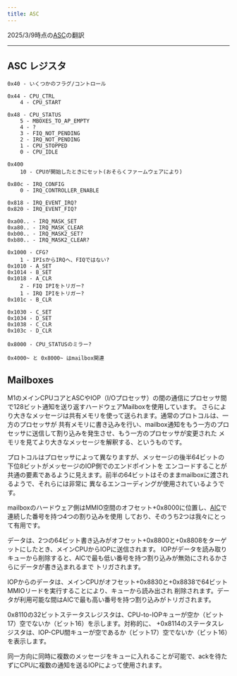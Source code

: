 ```yaml
---
title: ASC
---
```


2025/3/9時点の[ASC](https://github.com/AsahiLinux/docs/blob/main/docs/hw/soc/asc.md)の翻訳

---
## ASC レジスタ
```
0x40 - いくつかのフラグ/コントロール

0x44 - CPU_CTRL
    4 - CPU_START

0x48 - CPU_STATUS
    5 - MBOXES_TO_AP_EMPTY
    4 - ?
    3 - FIQ_NOT_PENDING
    2 - IRQ_NOT_PENDING
    1 - CPU_STOPPED
    0 - CPU_IDLE
    
0x400
    10 - CPUが開始したときにセット(おそらくファームウェアにより)
    
0x80c - IRQ_CONFIG
    0 - IRQ_CONTROLLER_ENABLE

0x818 - IRQ_EVENT_IRQ?
0x820 - IRQ_EVENT_FIQ?

0xa00.. - IRQ_MASK_SET
0xa80.. - IRQ_MASK_CLEAR
0xb00.. - IRQ_MASK2_SET?
0xb80.. - IRQ_MASK2_CLEAR?

0x1000 - CFG?
    1 - IPIsからIRQへ、FIQではない?
0x1010 - A_SET
0x1014 - B_SET
0x1018 - A_CLR
    2 - FIQ IPIをトリガー?
    1 - IRQ IPIをトリガー?
0x101c - B_CLR

0x1030 - C_SET
0x1034 - D_SET
0x1038 - C_CLR
0x103c - D_CLR

0x8000 - CPU_STATUSのミラー?

0x4000~ と 0x8000~ はmailbox関連
```

## Mailboxes

M1のメインCPUコアとASCやIOP（I/Oプロセッサ）の間の通信にプロセッサ間で128ビット通知を送り返すハードウェアMailboxを使用しています。
さらにより大きなメッセージは共有メモリを使って送られます。通常のプロトコルは、一方のプロセッサが
共有メモリに書き込みを行い、mailbox通知をもう一方のプロセッサに送信して割り込みを発生させ、もう一方のプロセッサが変更された
メモリを見てより大きなメッセージを解釈する、というものです。

プロトコルはプロセッサによって異なりますが、メッセージの後半64ビットの下位8ビットがメッセージのIOP側でのエンドポイントを
エンコードすることが共通の要素であるように見えます。前半の64ビットはそのままmailboxに渡されるようで、それらには非常に
異なるエンコーディングが使用されているようです。

mailboxのハードウェア側はMMIO空間のオフセット+0x8000に位置し、[AIC](aic.md)で連続した番号を持つ4つの割り込みを使用
しており、そのうち2つは我々にとって有用です。

データは、2つの64ビット書き込みがオフセット+0x8800と+0x8808をターゲットにしたとき、メインCPUからIOPに送信されます。
IOPがデータを読み取りキューから削除すると、AICで最も低い番号を持つ割り込みが無効にされるかさらにデータが書き込まれるまで
トリガされます。

IOPからのデータは、メインCPUがオフセット+0x8830と+0x8838で64ビットMMIOリードを実行することにより、キューから読み出され
削除されます。データが利用可能な間はAICで最も高い番号を持つ割り込みがトリガされます。

0x8110の32ビットステータスレジスタは、CPU-to-IOPキューが空か（ビット17）空でないか（ビット16）を示します。対称的に、
+0x8114のステータスレジスタは、IOP-CPU間キューが空であるか（ビット17）空でないか（ビット16）を表示します。

同一方向に同時に複数のメッセージをキューに入れることが可能で、ackを待たずにCPUに複数の通知を送るIOPによって使用されます。
